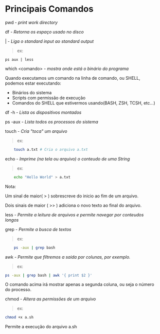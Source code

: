 
# Principais Comandos

pwd - *print work directory* 

df -  *Retorna os espaço usado no disco*

 | -  *Liga o standard input ao standard output*

> ex:

    ps aux | less

which \<comando\> - *mostra onde está o binário do programa*

Quando executamos um comando na linha de comando, ou SHELL,  podemos estar executando: 

- Binários do sistema
- Scripts com permissão de execução 
- Comandos do SHELL que estivermos usando(BASH, ZSH, TCSH, etc...)

df -h - *Lista os dispositivos montados*

ps -aux - *Lista todos os processos do sistema*

touch - *Cria "toca" um arquivo*
> ex:
```zsh
    touch a.txt # Cria o arquivo a.txt
````

echo - *Imprime (na tela ou arquivo) o conteudo de uma String*
> ex:
```zsh
    echo "Hello World" > a.txt
``` 
Nota: 

Um sinal de maior( > ) sobrescreve do inicio ao fim de um arquivo.

Dois sinais de maior ( >> ) adiciona o novo texto ao final do arquivo.

less - *Permite a leitura de arquivos e permite  navegar por conteudos longos*

grep - *Permite a busca de textos*
> ex: 
```zsh
    ps -aux | grep bash
````

awk - *Permite que filtremos a saida por colunas, por exemplo.*
> ex: 
```zsh
ps -aux | grep bash | awk '{ print $2 }'
````

O comando acima irá mostrar apenas a segunda coluna, ou seja o número do processo.

chmod - *Altera as permissões de um arquivo* 
> ex: 
```zsh
chmod +x a.sh
`````

Permite a execução do arquivo a.sh
